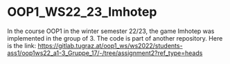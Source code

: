 # OOP1_WS22_23_Imhotep
In the course OOP1 in the winter semester 22/23, the game Imhotep was implemented in the group of 3. 
The code is part of another repository. Here is the link: https://gitlab.tugraz.at/oop1_ws/ws2022/students-ass1/oop1ws22_a1-3_Gruppe_17/-/tree/assignment2?ref_type=heads
